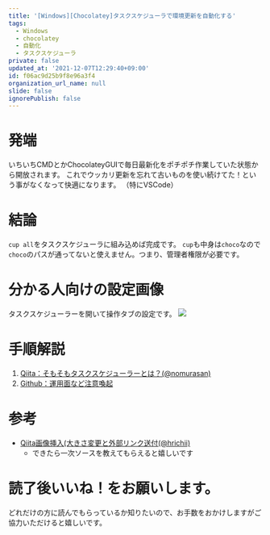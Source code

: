 ```yaml
---
title: '[Windows][Chocolatey]タスクスケジューラで環境更新を自動化する'
tags:
  - Windows
  - chocolatey
  - 自動化
  - タスクスケジューラ
private: false
updated_at: '2021-12-07T12:29:40+09:00'
id: f06ac9d25b9f8e96a3f4
organization_url_name: null
slide: false
ignorePublish: false
---
```

# 発端
いちいちCMDとかChocolateyGUIで毎日最新化をポチポチ作業していた状態から開放されます。
これでウッカリ更新を忘れて古いものを使い続けてた！という事がなくなって快適になります。
（特にVSCode）

# 結論
`cup all`をタスクスケジューラに組み込めば完成です。
`cup`も中身は`choco`なので`choco`のパスが通ってないと使えません。つまり、管理者権限が必要です。

# 分かる人向けの設定画像
タスクスケジューラーを開いて操作タブの設定です。
[<img src = "https://user-images.githubusercontent.com/15845907/144951250-bc7a40fe-0993-44a8-8a17-2900131ea30f.png">](https://user-images.githubusercontent.com/15845907/144951250-bc7a40fe-0993-44a8-8a17-2900131ea30f.png)

# 手順解説
1. [Qiita：そもそもタスクスケジューラーとは？(@nomurasan)](https://qiita.com/nomurasan/items/dba72d1ec1d194b74a33) 
1. [Github：運用面など注意喚起](https://github.com/shimajima-eiji/Chocolatey/blob/master/%E3%82%BF%E3%82%B9%E3%82%AF%E3%82%B9%E3%82%B1%E3%82%B8%E3%83%A5%E3%83%BC%E3%83%A9/cupall.md)

# 参考

- [Qiita画像挿入(大きさ変更と外部リンク送付(@hrichii)](https://qiita.com/SUZUKI_Masaya/items/1fd9489e631c78e5b007)
  - できたら一次ソースを教えてもらえると嬉しいです

# 読了後いいね！をお願いします。
どれだけの方に読んでもらっているか知りたいので、お手数をおかけしますがご協力いただけると嬉しいです。
